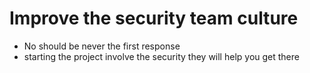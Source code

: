 
# Improve the security team culture

- No should be never the first response
- starting the project involve the security they will help you get there